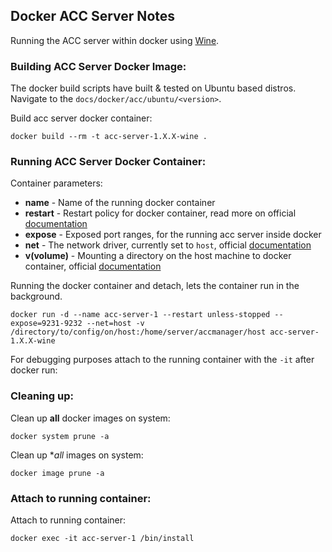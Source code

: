 ## Docker ACC Server Notes
Running the ACC server within docker using [Wine](https://www.winehq.org/).

### Building ACC Server Docker Image:
The docker build scripts have built & tested on Ubuntu based distros. Navigate to the `docs/docker/acc/ubuntu/<version>`.

Build acc server docker container:
```
docker build --rm -t acc-server-1.X.X-wine .
```
### Running ACC Server Docker Container:
Container parameters:
* **name** - Name of the running docker container
* **restart** - Restart policy for docker container, read more on official [documentation](https://docs.docker.com/config/containers/start-containers-automatically/#use-a-restart-policy)
* **expose** - Exposed port ranges, for the running acc server inside docker
* **net** - The network driver, currently set to `host`, official [documentation](https://docs.docker.com/network/#network-drivers)
* **v(volume)** - Mounting a directory on the host machine to docker container, official [documentation](https://docs.docker.com/storage/volumes/)

Running the docker container and detach, lets the container run in the background.
```
docker run -d --name acc-server-1 --restart unless-stopped --expose=9231-9232 --net=host -v /directory/to/config/on/host:/home/server/accmanager/host acc-server-1.X.X-wine
```
For debugging purposes attach to the running container with the `-it` after docker run:

### Cleaning up:
Clean up **all** docker images on system:
```
docker system prune -a
```

Clean up **all* images on system:
```
docker image prune -a
```

### Attach to running container:
Attach to running container:
```
docker exec -it acc-server-1 /bin/install
```